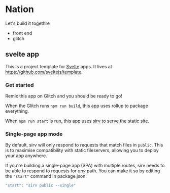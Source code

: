 # Nation

Let's build it togethre

- front end
- glitch



## svelte app

This is a project template for [Svelte](https://svelte.dev) apps. It lives at https://github.com/sveltejs/template.


### Get started

Remix this app on Glitch and you should be ready to go!

When the Glitch runs `npm run build`, this app uses rollup to package everything.

When `npm run start` is run, this app uses [sirv](https://github.com/lukeed/sirv) to serve the static site.


### Single-page app mode

By default, sirv will only respond to requests that match files in `public`. This is to maximise compatibility with static fileservers, allowing you to deploy your app anywhere.

If you're building a single-page app (SPA) with multiple routes, sirv needs to be able to respond to requests for *any* path. You can make it so by editing the `"start"` command in package.json:

```js
"start": "sirv public --single"
```